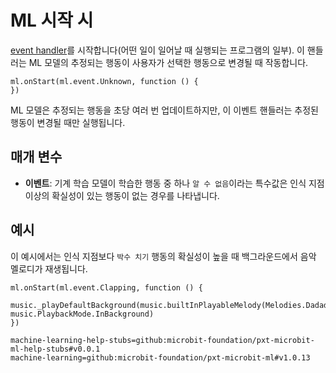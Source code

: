# ML 시작 시

[event handler](/reference/event-handler)를 시작합니다(어떤 일이 일어날 때 실행되는 프로그램의 일부). 이 핸들러는 ML 모델의 추정되는 행동이 사용자가 선택한 행동으로 변경될 때 작동합니다.

```sig
ml.onStart(ml.event.Unknown, function () {
})
```

ML 모델은 추정되는 행동을 초당 여러 번 업데이트하지만, 이 이벤트 핸들러는 추정된 행동이 변경될 때만 실행됩니다.

## 매개 변수

- **이벤트**: 기계 학습 모델이 학습한 행동 중 하나 `알 수 없음`이라는 특수값은 인식 지점 이상의 확실성이 있는 행동이 없는 경우를 나타냅니다.

## 예시

이 예시에서는 인식 지점보다 `박수 치기` 행동의 확실성이 높을 때 백그라운드에서 음악 멜로디가 재생됩니다.

```blocks
ml.onStart(ml.event.Clapping, function () {
    music._playDefaultBackground(music.builtInPlayableMelody(Melodies.Dadadadum), music.PlaybackMode.InBackground)
})
```

```package
machine-learning-help-stubs=github:microbit-foundation/pxt-microbit-ml-help-stubs#v0.0.1
machine-learning=github:microbit-foundation/pxt-microbit-ml#v1.0.13
```
